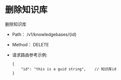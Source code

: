 # 删除知识库
删除知识库

- Path： /v1/knowledgebases/{id}

- Method： DELETE

- 请求路由参考示例:

  ```
  {
      "id": "this is a guid string",    // 知识库id 
  } 
  ```
